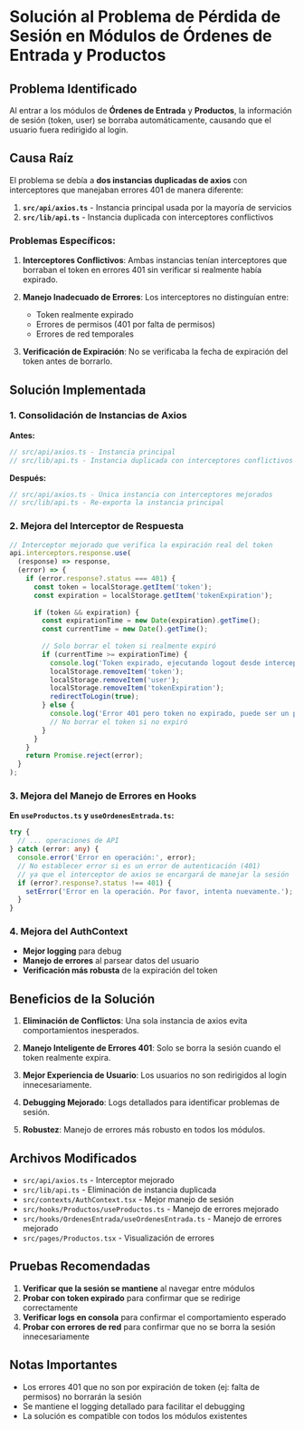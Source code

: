 # Solución al Problema de Pérdida de Sesión en Módulos de Órdenes de Entrada y Productos

## Problema Identificado

Al entrar a los módulos de **Órdenes de Entrada** y **Productos**, la información de sesión (token, user) se borraba automáticamente, causando que el usuario fuera redirigido al login.

## Causa Raíz

El problema se debía a **dos instancias duplicadas de axios** con interceptores que manejaban errores 401 de manera diferente:

1. **`src/api/axios.ts`** - Instancia principal usada por la mayoría de servicios
2. **`src/lib/api.ts`** - Instancia duplicada con interceptores conflictivos

### Problemas Específicos:

1. **Interceptores Conflictivos**: Ambas instancias tenían interceptores que borraban el token en errores 401 sin verificar si realmente había expirado.

2. **Manejo Inadecuado de Errores**: Los interceptores no distinguían entre:
   - Token realmente expirado
   - Errores de permisos (401 por falta de permisos)
   - Errores de red temporales

3. **Verificación de Expiración**: No se verificaba la fecha de expiración del token antes de borrarlo.

## Solución Implementada

### 1. Consolidación de Instancias de Axios

**Antes:**
```typescript
// src/api/axios.ts - Instancia principal
// src/lib/api.ts - Instancia duplicada con interceptores conflictivos
```

**Después:**
```typescript
// src/api/axios.ts - Única instancia con interceptores mejorados
// src/lib/api.ts - Re-exporta la instancia principal
```

### 2. Mejora del Interceptor de Respuesta

```typescript
// Interceptor mejorado que verifica la expiración real del token
api.interceptors.response.use(
  (response) => response,
  (error) => {
    if (error.response?.status === 401) {
      const token = localStorage.getItem('token');
      const expiration = localStorage.getItem('tokenExpiration');
      
      if (token && expiration) {
        const expirationTime = new Date(expiration).getTime();
        const currentTime = new Date().getTime();
        
        // Solo borrar el token si realmente expiró
        if (currentTime >= expirationTime) {
          console.log('Token expirado, ejecutando logout desde interceptor');
          localStorage.removeItem('token');
          localStorage.removeItem('user');
          localStorage.removeItem('tokenExpiration');
          redirectToLogin(true);
        } else {
          console.log('Error 401 pero token no expirado, puede ser un problema de permisos');
          // No borrar el token si no expiró
        }
      }
    }
    return Promise.reject(error);
  }
);
```

### 3. Mejora del Manejo de Errores en Hooks

**En `useProductos.ts` y `useOrdenesEntrada.ts`:**
```typescript
try {
  // ... operaciones de API
} catch (error: any) {
  console.error('Error en operación:', error);
  // No establecer error si es un error de autenticación (401)
  // ya que el interceptor de axios se encargará de manejar la sesión
  if (error?.response?.status !== 401) {
    setError('Error en la operación. Por favor, intenta nuevamente.');
  }
}
```

### 4. Mejora del AuthContext

- **Mejor logging** para debug
- **Manejo de errores** al parsear datos del usuario
- **Verificación más robusta** de la expiración del token

## Beneficios de la Solución

1. **Eliminación de Conflictos**: Una sola instancia de axios evita comportamientos inesperados.

2. **Manejo Inteligente de Errores 401**: Solo se borra la sesión cuando el token realmente expira.

3. **Mejor Experiencia de Usuario**: Los usuarios no son redirigidos al login innecesariamente.

4. **Debugging Mejorado**: Logs detallados para identificar problemas de sesión.

5. **Robustez**: Manejo de errores más robusto en todos los módulos.

## Archivos Modificados

- `src/api/axios.ts` - Interceptor mejorado
- `src/lib/api.ts` - Eliminación de instancia duplicada
- `src/contexts/AuthContext.tsx` - Mejor manejo de sesión
- `src/hooks/Productos/useProductos.ts` - Manejo de errores mejorado
- `src/hooks/OrdenesEntrada/useOrdenesEntrada.ts` - Manejo de errores mejorado
- `src/pages/Productos.tsx` - Visualización de errores

## Pruebas Recomendadas

1. **Verificar que la sesión se mantiene** al navegar entre módulos
2. **Probar con token expirado** para confirmar que se redirige correctamente
3. **Verificar logs en consola** para confirmar el comportamiento esperado
4. **Probar con errores de red** para confirmar que no se borra la sesión innecesariamente

## Notas Importantes

- Los errores 401 que no son por expiración de token (ej: falta de permisos) no borrarán la sesión
- Se mantiene el logging detallado para facilitar el debugging
- La solución es compatible con todos los módulos existentes 
